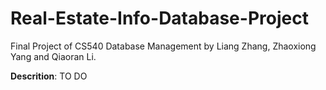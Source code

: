 # Real-Estate-Info-Database-Project
Final Project of CS540 Database Management by Liang Zhang, Zhaoxiong Yang and Qiaoran Li. 

**Descrition**:
TO DO



